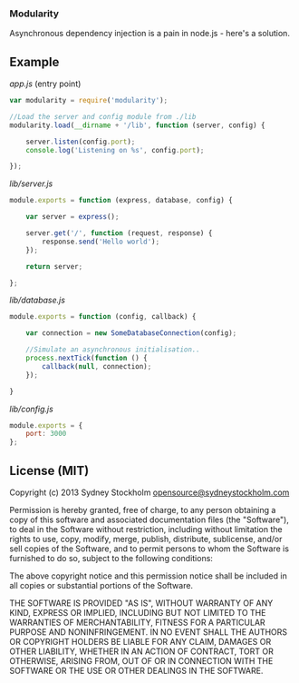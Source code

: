 ### Modularity

Asynchronous dependency injection is a pain in node.js - here's a solution.

## Example

*app.js* (entry point)

```javascript
var modularity = require('modularity');

//Load the server and config module from ./lib
modularity.load(__dirname + '/lib', function (server, config) {

    server.listen(config.port);
    console.log('Listening on %s', config.port);

});
```

*lib/server.js*

```javascript
module.exports = function (express, database, config) {

    var server = express();

    server.get('/', function (request, response) {
        response.send('Hello world');
    });

    return server;

};
```

*lib/database.js*

```javascript
module.exports = function (config, callback) {

    var connection = new SomeDatabaseConnection(config);

    //Simulate an asynchronous initialisation..
    process.nextTick(function () {
        callback(null, connection);
    });

}
```

*lib/config.js*

```javascript
module.exports = {
    port: 3000
};
```

## License (MIT)

Copyright (c) 2013 Sydney Stockholm <opensource@sydneystockholm.com>

Permission is hereby granted, free of charge, to any person obtaining
a copy of this software and associated documentation files (the
"Software"), to deal in the Software without restriction, including
without limitation the rights to use, copy, modify, merge, publish,
distribute, sublicense, and/or sell copies of the Software, and to
permit persons to whom the Software is furnished to do so, subject to
the following conditions:

The above copyright notice and this permission notice shall be
included in all copies or substantial portions of the Software.

THE SOFTWARE IS PROVIDED "AS IS", WITHOUT WARRANTY OF ANY KIND,
EXPRESS OR IMPLIED, INCLUDING BUT NOT LIMITED TO THE WARRANTIES OF
MERCHANTABILITY, FITNESS FOR A PARTICULAR PURPOSE AND
NONINFRINGEMENT. IN NO EVENT SHALL THE AUTHORS OR COPYRIGHT HOLDERS BE
LIABLE FOR ANY CLAIM, DAMAGES OR OTHER LIABILITY, WHETHER IN AN ACTION
OF CONTRACT, TORT OR OTHERWISE, ARISING FROM, OUT OF OR IN CONNECTION
WITH THE SOFTWARE OR THE USE OR OTHER DEALINGS IN THE SOFTWARE.

